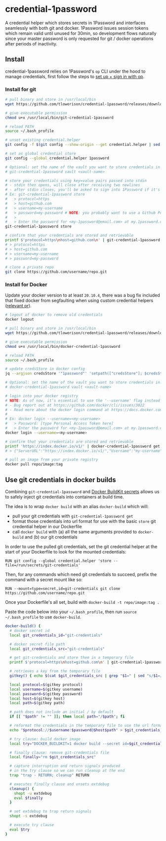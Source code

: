 # credential-1password

A credential helper which stores secrets in 1Password and interfaces seamlessly with both git and docker. 1Password issues session tokens which remain valid until unused for 30min, so development flows naturally since your master password is only requested for git / docker operations after periods of inactivity.

## Install
credential-1password relies on 1Password's `op` CLI under the hood to manage credentials, first follow the steps to [set up + sign in with op](https://support.1password.com/command-line-getting-started).

### Install for git
```sh
# pull binary and store in /usr/local/bin
wget https://github.com/tlowerison/credential-1password/releases/download/v1.0.1/git-credential-1password -q -O /usr/local/bin/git-credential-1password

# give executable permission
chmod u+x /usr/local/bin/git-credential-1password

# reload PATH
source ~/.bash_profile

# unset existing credential.helper
git config -f $(git config --show-origin --get credential.helper | sed 's/file://' | sed 's/\t.*//') --unset credential.helper

# set as global credential store
git config --global credential.helper 1password

# Optional: set the name of the vault you want to store credentials in. Default: git-credential
# git-credential-1password vault <vault-name>

# store your credentials using key=value pairs passed into stdin
# - stdin then opens, will close after receiving two newlines
# - after stdin closes, you'll be asked to sign into 1Password if it's been 30 minutes since you last accessed 1Password with git-credential-1password
# Ex: git-credential-1password store
#   > protocol=https
#   > host=github.com
#   > username=my-username
#   > password=my-password # NOTE: you probably want to use a Github Personal Access Token here
#   >
#   > Enter the password for <my-1password@email.com> at my.1password.com: [type master password here]
git-credential-1password store

# confirm that your credentials are stored and retrievable
printf $'protocol=https\nhost=github.com\n' | git-credential-1password get
# > protocol=https
# > host=github.com
# > username=my-username
# > password=my-password

# clone a private repo
git clone https://github.com/username/repo.git
```

### Install for Docker
Update your docker version to at least `20.10.4`, there was a bug fix included that fixed docker from segfaulting when using custom credential helpers ([relevant pr](https://github.com/docker/cli/pull/2959)).
```sh
# logout of docker to remove old credentials
docker logout

# pull binary and store in /usr/local/bin
wget https://github.com/tlowerison/credential-1password/releases/download/v1.0.1/docker-credential-1password -q -O /usr/local/bin/docker-credential-1password

# give executable permission
chmod u+x /usr/local/bin/docker-credential-1password

# reload PATH
source ~/.bash_profile

# update credsStore in docker config
jq --argjson credsStore '"1password"' 'setpath(["credsStore"]; $credsStore)' ~/.docker/config.json > ~/.docker/.tmp.json && mv ~/.docker/.tmp.json ~/.docker/config.json

# Optional: set the name of the vault you want to store credentials in. Default: docker-credential
# docker-credential-1password vault <vault-name>

# login into your docker registry
# NOTE: As of now, it's essential to use the '--username' flag instead of providing username through stdin.
# - Bug report out at https://github.com/docker/cli/issues/3022
# - Read more about the docker login command at https://docs.docker.com/engine/reference/commandline/login
#
# Ex: docker login --username=<my-username>
#   > Password: [type Personal Access Token here]
#   > Enter the password for <my-1password@email.com> at my.1password.com: [type master password here]
docker login --username=<my-username>

# confirm that your credentials are stored and retrievable
printf 'https://index.docker.io/v1/' | docker-credential-1password get
# > {"ServerURL":"https://index.docker.io/v1/","Username":"my-username","Secret":"my-secret"}

# pull an image from your private registry
docker pull repo/image:tag
```

## Use git credentials in docker builds

Combining `git-credential-1password` and [Docker BuildKit secrets](https://docs.docker.com/develop/develop-images/build_enhancements/#new-docker-build-secret-information) allows us to safely inject git credentials into containers at build time.

The idea is to wrap `docker build` with an alias `docker-build` which will:
- pull your git credentials with `git-credential-1password get`
- format those credentials into url format for use with the basic `store` git credential helper in our Dockerfile
- call `docker build` with (a) all the same arguments provided to `docker-build` and (b) our git credentials

In order to use the pulled git credentials, set the git credential helper at the start of your Dockerfile to look for the mounted credentials:
```docker
RUN git config --global credential.helper 'store --file=/run/secrets/git-credentials'
```

Then, for any commands which need git credentials to succeed, prefix the command with a secret mount like so:
```docker
RUN --mount=type=secret,id=git-credentials git clone https://github.com/username/repo.git
```

Once your Dockerfile's all set, build with `docker-build -t repo/image:tag .`

Paste the code below into your `~/.bash_profile`, then run `source ~/.bash_profile` to use `docker-build`.

```sh
docker-build() {
  # docker secret id
  local git_credentials_id="git-credentials"

  # docker secret file path
  local git_credentials_src="git-credentials"

  # get git-credentials and store them in a temporary file
  printf $'protocol=https\nhost=github.com\n' | git-credential-1password get > $git_credentials_src

  # retrieves a key from the temporary file
  gitkey() { echo $(cat $git_credentials_src | grep "$1=" | sed "s/$1=//"); }

  local protocol=$(gitkey protocol)
  local username=$(gitkey username)
  local password=$(gitkey password)
  local host=$(gitkey host)
  local path=$(gitkey path)

  # path does not include an initial / by default
  if [[ "$path" != "" ]]; then local path="/$path"; fi

  # reformat the credentials in the temporary file to use the url format expected by credential.helper store
  echo "$protocol://$username:$password@$host$path" > $git_credentials_src

  # try clause: build docker image
  local try="DOCKER_BUILDKIT=1 docker build --secret id=$git_credentials_id,src=$git_credentials_src $@"

  # finally clause: remove git-credentials file
  local finally="rm $git_credentials_src"

  # capture interruption and return signals produced
  # in the try clause so we can run cleanup at the end
  trap "trap - RETURN; cleanup" RETURN

  # executes finally clause and unsets extdebug
  cleanup() {
    shopt -u extdebug
    eval $finally
  }

  # set extdebug to trap return signals
  shopt -s extdebug

  # execute try clause
  eval $try
}
```
